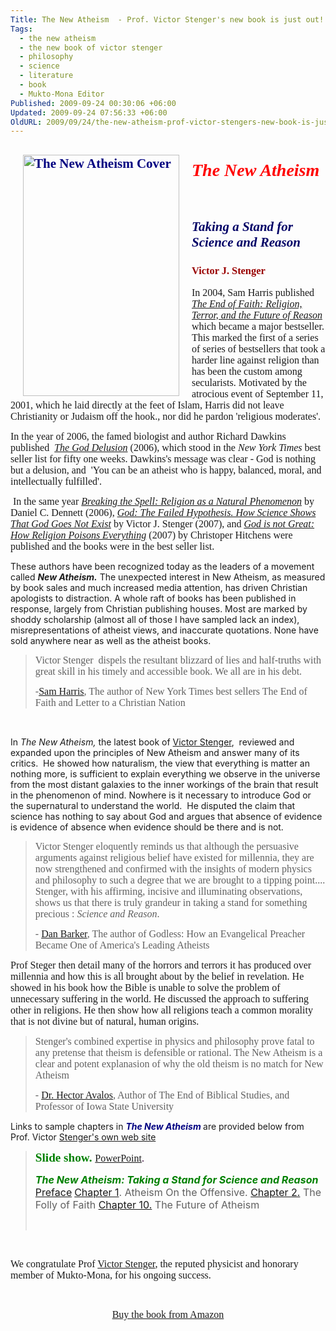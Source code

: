 ```yaml
---
Title: The New Atheism  - Prof. Victor Stenger's new book is just out!
Tags:
  - the new atheism
  - the new book of victor stenger
  - philosophy
  - science
  - literature
  - book
  - Mukto-Mona Editor
Published: 2009-09-24 00:30:06 +06:00
Updated: 2009-09-24 07:56:33 +06:00
OldURL: 2009/09/24/the-new-atheism-prof-victor-stengers-new-book-is-just-out/
---
```


<h2 style="color: #000080;"><span style="font-family: Garamond;"><img style="width: 250px; height: 386px;" src="https://www.colorado.edu/philosophy/vstenger/Battle/NewAtheism.jpg" alt="The New Atheism Cover" hspace="20" align="left" /></span></h2>
<h1 style="color: #000066; font-style: italic;"><span style="font-family: Garamond;"><span style="color: #ff0000;">The New Atheism</span>
 </span></h1>
<h2 style="font-style: italic;"><span style="font-family: Garamond;"><span style="color: #000066;">Taking a Stand for Science and Reason</span>
 </span></h2>
<h3 style="color: #990000;"><span style="font-family: Garamond;">Victor J. Stenger</span></h3>
<span style="font-family: Garamond;">
<span style="font-size: medium;">In 2004, Sam Harris published <a href="https://www.samharris.org/site/book_end_of_faith/"><span style="font-style: italic;">The End of Faith: Religion, Terror, and the Future of Reason</span></a>  which became a major bestseller. This marked the first of a series of series of bestsellers that took a harder line against religion than has been the custom among secularists. Motivated by the atrocious event of September 11, 2001, which he laid directly at the feet of Islam, Harris did not leave Christianity or Judaism off the hook., nor did he pardon 'religious moderates'.  </span></span>

<span style="font-family: Garamond;"><span style="font-size: medium;">In the year of 2006, the famed biologist and author Richard Dawkins published  <a href="https://richarddawkins.net/mainPage.php?bodyPage=godDelusion.php"><span style="font-style: italic;">The God Delusion</span></a> (2006), which stood in the <em>New York Times</em> best seller list for fifty one weeks. Dawkins's message was clear - God is nothing but a delusion, and  'You can be an atheist who is happy, balanced, moral, and intellectually fulfilled'. </span></span>

<span style="font-family: Garamond;"><span style="font-size: medium;"> In the same year <span style="font-style: italic;"><a href="https://www.complete-review.com/reviews/religion/dennettd.htm">Breaking the Spell: Religion as a Natural Phenomenon</a></span> by Daniel C. Dennett (2006), <a href="https://www.colorado.edu/philosophy/vstenger/godless.html"><span style="font-style: italic;">God: The Failed Hypothesis. How Science Shows That God Goes Not Exist</span></a> by Victor J. Stenger (2007), and <a href="https://www.hitchensweb.com/"><span style="font-style: italic;">God is not Great: How Religion Poisons Everything</span></a> (2007) by Christoper Hitchens were published and the books were in the best seller list.</span></span> 

These authors have been recognized today as the leaders of a movement called <strong><em>New Atheism.</em></strong><span style="font-style: italic;"> </span>The unexpected interest in New Atheism, as measured by book sales and much increased media attention, has driven Christian apologists to distraction. A whole raft of books has been published in response, largely from Christian publishing houses. Most are marked by shoddy scholarship (almost all of those I have sampled lack an index), misrepresentations of atheist views, and inaccurate quotations. None have sold anywhere near as well as the atheist books.
<blockquote><span style="font-size: medium; font-family: Garamond;">Victor Stenger  dispels the resultant blizzard of lies and half-truths with great skill in his timely and accessible book. We all are in his debt.</span>

<span style="font-size: medium; font-family: Garamond;">-<a href="https://en.wikipedia.org/wiki/Sam_Harris_(author)">Sam Harris</a>, The author of New York Times best sellers The End of Faith and Letter to a Christian Nation</span></blockquote>
 

In <span style="font-style: italic;">The New Atheism,</span> the latest book of <a href="https://muktomona.com/Articles/vstenger/">Victor Stenger</a>,  reviewed and expanded upon the principles of New Atheism and answer many of its critics.  He showed how naturalism, the view that everything is matter an nothing more, is sufficient to explain everything we observe in the universe from the most distant galaxies to the inner workings of the brain that result in the phenomenon of mind. Nowhere is it necessary to introduce God or the supernatural to understand the world.  He disputed the claim that science has nothing to say about God and argues that absence of evidence is evidence of absence when evidence should be there and is not.
<blockquote><span style="font-size: medium; font-family: Garamond;">Victor Stenger eloquently reminds us that although the persuasive arguments against religious belief have existed for millennia, they are now strengthened and confirmed with the insights of modern physics and philosophy to such a degree that we are brought to a tipping point.... Stenger, with his affirming, incisive and illuminating observations, shows us that there is truly grandeur in taking a stand for something precious : <em>Science and Reason</em>. </span>

<span style="font-size: medium; font-family: Garamond;">- <a href="https://en.wikipedia.org/wiki/Dan_Barker">Dan Barker</a>, The author of Godless: How an Evangelical Preacher Became One of America's Leading Atheists </span></blockquote>
<span style="font-size: medium; font-family: Garamond;">Prof Steger </span><span style="font-family: Garamond;"><span style="font-size: medium;">then detail many of the horrors and terrors it has produced over millennia and how this is all brought about by the belief in revelation. He showed in his book how the Bible is unable to solve the problem of unnecessary suffering in the world. He discussed the approach to suffering other in religions. He then show how all religions teach a common morality that is not divine but of natural, human origins.</span></span> 
<blockquote><span style="font-size: medium; font-family: Garamond;">Stenger's combined expertise in physics and philosophy prove fatal to any pretense that theism is defensible or rational. The New Atheism is a clear and potent explanasion of why the old theism is no match for New Atheism</span>

<span style="font-size: medium; font-family: Garamond;">- <a href="https://en.wikipedia.org/wiki/Hector_Avalos">Dr. Hector Avalos</a>, Author of The End of Biblical Studies, and Professor of Iowa State University</span></blockquote>
<span style="font-family: Garamond;"></span>

Links to sample chapters in <span style="font-weight: bold; color: #000080; font-style: italic;">The New Atheism</span><span style="font-weight: bold;"> </span>are provided below from Prof. Victor <a href="https://www.colorado.edu/philosophy/vstenger/">Stenger's own web site</a>
<blockquote><span style="font-family: Garamond;"><span style="font-size: medium;">
</span><big><span style="font-size: medium;"><span style="color: #008000;"><big style="font-weight: bold;">Slide show.</big></span><span style="font-size: medium;"><big style="font-weight: bold; color: #cc0000;"> </big></span></span><big style="font-weight: bold; color: #cc0000;"></big></big><big><span style="color: #330033;"><a href="https://www.colorado.edu/philosophy/vstenger/Battle/NewAth.ppt"><span style="font-size: medium;">PowerPoint</span></a><span style="font-size: medium;">.</span></span></big></span>

<span style="font-size: medium; color: #008000;"><span style="font-weight: bold; font-style: italic;">The New Atheism: Taking a Stand for Science and Reason
</span></span><span style="font-weight: bold; color: #cc0000; font-style: italic;">
</span><a href="https://www.colorado.edu/philosophy/vstenger/Battle/00Preface.pdf"><span style="font-size: medium;">Preface</span></a>
<a href="https://www.colorado.edu/philosophy/vstenger/Battle/01Offensive.pdf"><span style="font-size: medium;">Chapter 1</span></a><span style="font-size: medium;">. Atheism On the Offensive.
</span><a href="https://www.colorado.edu/philosophy/vstenger/Battle/02Folly.pdf"><span style="font-size: medium;">Chapter 2.</span></a><span style="font-size: medium;"> The Folly of Faith
</span><a href="https://www.colorado.edu/philosophy/vstenger/Battle/10Future.pdf"><span style="font-size: medium;">Chapter 10.</span></a><span style="font-size: medium;"> The Future of Atheism</span>

 </blockquote>
 

<span style="font-size: medium; font-family: Garamond;">We congratulate Prof <a href="https://muktomona.com/Articles/vstenger/">Victor Stenger</a>, the reputed physicist and honorary member of Mukto-Mona, for his ongoing success.</span>

 
<p align="center"><span style="font-size: medium; font-family: Garamond;"><a href="https://www.amazon.com/New-Atheism-Taking-Science-Reason/dp/1591027519/ref=ntt_at_ep_dpt_1">Buy the book from Amazon</a></span></p>
